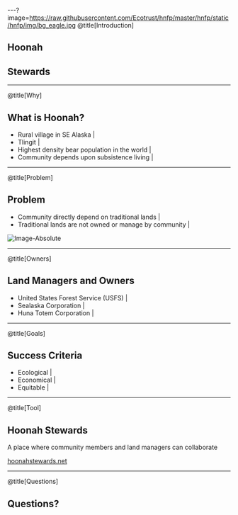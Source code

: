 ---?image=https://raw.githubusercontent.com/Ecotrust/hnfp/master/hnfp/static/hnfp/img/bg_eagle.jpg
@title[Introduction]

## Hoonah
## Stewards

---

@title[Why]

## What is Hoonah?

- Rural village in SE Alaska                    |
- Tlingit                                       |
- Highest density bear population in the world  |
- Community depends upon subsistence living     |

---

@title[Problem]  

## Problem

- Community directly depend on traditional lands            |
- Traditional lands are not owned or manage by community    |

![Image-Absolute](https://raw.githubusercontent.com/Ecotrust/hnfp/master/hnfp/static/hnfp/img/presentation/hoonah.jpg)

---

@title[Owners]

## Land Managers and Owners

- United States Forest Service (USFS)   |
- Sealaska Corporation                  |
- Huna Totem Corporation                |

---

@title[Goals]

## Success Criteria

- Ecological    |
- Economical    |
- Equitable     |

---

@title[Tool]

## Hoonah Stewards

A place where community members and land managers can collaborate

[hoonahstewards.net](https://www.hoonahstewards.net)

---

@title[Questions]

## Questions?
